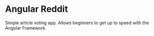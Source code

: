 # Angular Reddit

Simple article voting app. Allows beginners to get up to speed with the Angular Framework.
